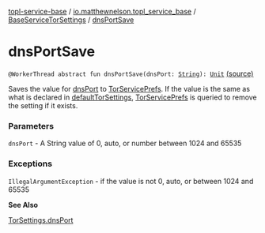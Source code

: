 [topl-service-base](../../index.md) / [io.matthewnelson.topl_service_base](../index.md) / [BaseServiceTorSettings](index.md) / [dnsPortSave](./dns-port-save.md)

# dnsPortSave

`@WorkerThread abstract fun dnsPortSave(dnsPort: `[`String`](https://kotlinlang.org/api/latest/jvm/stdlib/kotlin/-string/index.html)`): `[`Unit`](https://kotlinlang.org/api/latest/jvm/stdlib/kotlin/-unit/index.html) [(source)](https://github.com/05nelsonm/TorOnionProxyLibrary-Android/blob/master/topl-service-base/src/main/java/io/matthewnelson/topl_service_base/BaseServiceTorSettings.kt#L143)

Saves the value for [dnsPort](dns-port-save.md#io.matthewnelson.topl_service_base.BaseServiceTorSettings$dnsPortSave(kotlin.String)/dnsPort) to [TorServicePrefs](../-tor-service-prefs/index.md). If the value is the same as what is
declared in [defaultTorSettings](default-tor-settings.md), [TorServicePrefs](../-tor-service-prefs/index.md) is queried to remove the setting if
it exists.

### Parameters

`dnsPort` - A String value of 0, auto, or number between 1024 and 65535

### Exceptions

`IllegalArgumentException` - if the value is not 0, auto, or between 1024 and 65535

**See Also**

[TorSettings.dnsPort](../../..//topl-core-base/io.matthewnelson.topl_core_base/-tor-settings/dns-port.md)

